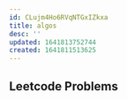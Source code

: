 ```yaml
---
id: CLujm4Ho6RVqNTGxIZkxa
title: algos
desc: ''
updated: 1641813752744
created: 1641811513625
---
```


## Leetcode Problems

